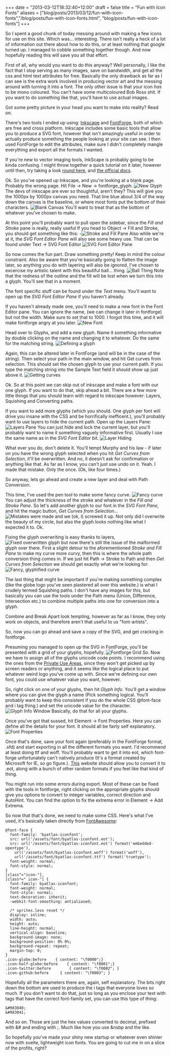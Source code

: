 +++
date = "2013-03-12T18:32:40+12:00"
draft = false
title = "Fun with Icon Fonts"
aliases = ["blog/posts/2013/03/12/fun-with-icon-fonts","/blog/posts/fun-with-icon-fonts.html", "blog/posts/fun-with-icon-fonts"]
+++

So I spent a good chunk of today messing around with making a few icons for use on this site. Which was... interesting. There isn't really a heck of a lot of information out there about how to do this, or at least nothing that google turned up. I managed to cobble something together though. And now hopefully reading this will save you all that effort.

<!--more-->

First of all, why would you want to do this anyway? Well personally, I like the fact that I stop serving as many images, save on bandwidth, and get all the css and html text attributes for free. Basically the only drawback as far as I can see is the extra work involved in producing vector art and the messing around with turning it into a font. The only other issue is that your icon *has* to be mono coloured. You can't have some multicoloured Bob Ross shit. If you want to do something like that, you'll have to use actual images.

Got some pretty picture in your head you want to make into reality? Read on.

There's two tools I ended up using: [Inkscape](http://inkscape.org/) and [FontForge](http://fontforge.org/), both of which are free and cross platform. Inkscape includes some basic tools that allow you to produce a SVG font, however that isn't amazingly useful in order to actually produce something the people looking at your site can see. I then used FontForge to edit the attributes, make sure I didn't completely mangle everything and export all the formats I wanted.

If you're new to vector imaging tools, InkScape is probably going to be kinda confusing. I might throw together a quick tutorial on it later, however until then, try taking a look [round here](http://inkscapetutorials.wordpress.com/), and [the official docs](http://inkscape.org/doc/).

Ok. So you've opened up Inkscape, and you're looking at a blank page. Probably the wrong page. Hit File -> New -> fontforge_glyph. ![New Glyph](/img/posts/fun-with-icon-fonts/new-fontforge-glyph.png) The devs of inkscape are ever so thoughtful, aren't they? This will give you the 1000px by 1000px canvas you need. That line blue about 3/4 of the way down the canvas is the baseline, or where most fonts put the bottom of their characters. ![Blank Canvas](/img/posts/fun-with-icon-fonts/blank-canvas.png) You'll want to treat that as the bottom of whatever you've chosen to make.

At this point you'll probably want to pull open the sidebar, since the *Fill and Stroke* pane is really, really useful If you head to Object -> Fill and Stroke, you should get something like this: -![Stroke and Fill Pane](/img/posts/fun-with-icon-fonts/stroke-and-fill-pane.png) Also while we're at it, the *SVG Font Editor Pane* will also see some heavy use. That can be found under Text -> SVG Font Editor ![SVG Font Editor Pane](/img/posts/fun-with-icon-fonts/svg-font-editor-pane.png)

So now comes the fun part. Draw something pretty! Keep in mind the colour constraint. Also be aware that you're basically going to flatten the image later, so anything you do with layering will also be ignored. I've chosen to excercise my artistic talent with this beautiful ball... thing. ![Ball Thing](/img/posts/fun-with-icon-fonts/ball-thing.png) Note that the redness of the outline and the fill will be lost when we turn this into a glyph. You'll see that in a moment.

The font specific stuff can be found under the *Text* menu. You'll want to open up the *SVG Font Editor Pane* if you haven't already.

If you haven't already made one, you'll need to make a new font in the Font Editor pane. You can ignore the name, (we can change it later in fontforge) but not the width. Make sure to set that to 1000. I forgot this time, and it will make fontforge angry at you later. ![New Font](/img/posts/fun-with-icon-fonts/new-font.png)

Head over to Glyphs, and add a new glyph. Name it something informative by double clicking on the name and changing it to whatever. Do the same for the matching string. ![Defining a glyph](/img/posts/fun-with-icon-fonts/glyph-define.png)

Again, this can be altered later in FontForge (and will be in the case of the string). Then select your path in the main window, and hit Get curves from selection. This should set the chosen glyph to use your current path. If you type the matching string into the Sample Text field it should show up just above it. ![Getting curves](/img/posts/fun-with-icon-fonts/glyph-got-curves.png)

Ok. So at this point we can skip out of inkscape and make a font with our one glyph. If you want to do that, skip ahead a bit. There are a few more little things that you should learn with regard to inkscape however: Layers, Squishing and Converting paths.

If you want to add more glyphs (which you should. One glyph per font will drive you insane with the CSS and be horrifically inefficent.), you'll probably want to use layers to hide the current path. Open up the Layers Pane: ![Layers Pane](/img/posts/fun-with-icon-fonts/layers-pane.png) You can just hide and lock the current layer, but you'll probably want to name it something vaguely informative first. Usually I use the same name as in the *SVG Font Editor* bit. ![Layer Hiding](/img/posts/fun-with-icon-fonts/layer-hiding.png)

What ever you do, don't delete it. You'll tempt Murphy and his law - if later on you have the wrong glyph selected when you hit *Get Curves from Selection*, it'll be overwritten. And no, it doesn't ask for confirmation or anything like that. As far as I know, you can't just use undo on it. Yeah. I made that mistake. Only the once. (Ok, like four times.)

So anyway, lets go ahead and create a new layer and deal with Path Conversion.

This time, I've used the pen tool to make some fancy curve. ![Fancy curve](/img/posts/fun-with-icon-fonts/fancy-curve.png) You can adjust the thickness of the stroke and whatever in the *Fill and Stroke Pane*. So let's add another glyph to our font in the *SVG Font Pane*, and hit the magic button, *Get Curves from Selection*... ![Mistakes were made](/img/posts/fun-with-icon-fonts/mistakes.png) and we (ok, I) screwed it up. Not only did I overwrite the beauty of my circle, but also the glyph looks nothing like what I expected it to. Ok. 

Fixing the glyph overwriting is easy thanks to layers, ![Fixed overwritten glyph](/img/posts/fun-with-icon-fonts/fixed.png) but now there's still the issue of the malformed glyph over there. First a slight detour to the aforementioned *Stroke and Fill Pane* to make my curve more curvy, then this is where the whole path conversion thing comes in. If we just hit Path -> Stroke to Path and then *Get Curves from Selection* we should get exactly what we're looking for: ![Fancy, glyphified curve](/img/posts/fun-with-icon-fonts/glyph-curve.png)

The last thing that might be important if you're making something complex (like the globe logo you've seen plastered all over this website.) is what I crudely termed Squishing paths. I don't have any images for this, but basically you can use the tools under the Path menu (Union, Difference, Intersection etc.) to combine multiple paths into one for conversion into a glyph.

Combine and Break Apart look tempting, however as far as I know, they only work on objects, and therefore aren't that useful to us "font-artists".

So, now you can go ahead and save a copy of the SVG, and get cracking in fontforge.

Presuming you managed to open up the SVG in FontForge, you'll be presented with a grid of your glyphs, hopefully. ![Fontforge Grid](/img/posts/fun-with-icon-fonts/fontforge-glyph-grid.png) So. Now we have to assign all of the glyphs unicode code points. I recommend using the ones from the [Private Use Areas](http://en.wikipedia.org/wiki/Private_Use_(Unicode)), since they won't get picked up by screen readers or anything, and it seems like the logical place to put whatever weird logo you've come up with. Since we're defining our own font, you could use whatever value you want, however. 

So, right click on one of your glyphs, then hit *Glyph Info*. You'll get a window where you can give the glyph a name (Pick something logical. You'll probably want to keep this consistent if you do the whole CSS @font-face and i tag thing.) and set the unicode value for the character. ![Glyph Info Window](/img/posts/fun-with-icon-fonts/fontforge-glyph-info.png) Basically, do that for all your glyphs. 

Once you've got that sussed, hit Element -> Font Properties. Here you can define all the details for your font. It should all be fairly self explanatory. ![Font Properties](/img/posts/fun-with-icon-fonts/fontforge-font-info.png)

Once that's done, save your font again (preferably in the FontForge format, .sfd) and start exporting in all the different formats you want. I'd recommend at least doing ttf and woff. You'll probably want to get it into eot, which font-forge unfortunately can't natively produce (It's a format created by Microsoft for IE, so go figure.). [This](http://onlinefontconverter.com/) website should allow you to convert it to .eot, along with a bunch of other random formats if you feel like that kind of thing.

You might run into some errors during export. Most of these can be fixed with the tools in fontforge, right clicking on the appropriate glyphs should give you options to convert to integer variables, correct direction and AutoHint. You can find the option to fix the extrema error in Element -> Add Extrema.

So now that that's done, we need to make some CSS. Here's what I've used, it's basically taken directly from [FontAwesome](http://fortawesome.github.com/Font-Awesome/):

	@font-face {
	  font-family: 'byatlas-iconfont';
	  src: url('/assets/font/byatlas-iconfont.eot');
	  src: url('/assets/font/byatlas-iconfont.eot') format('embedded-opentype'),
	    url('/assets/font/byatlas-iconfont.woff') format('woff'),
	    url('/assets/font/byatlas-iconfont.ttf') format('truetype');
	  font-weight: normal;
	  font-style: normal;
	}
	[class^="icon-"],
	[class*=" icon-"] {
	  font-family: byatlas-iconfont;
	  font-weight: normal;
	  font-style: normal;
	  text-decoration: inherit;
	  -webkit-font-smoothing: antialiased;

	  /* sprites.less reset */
	  display: inline;
	  width: auto;
	  height: auto;
	  line-height: normal;
	  vertical-align: baseline;
	  background-image: none;
	  background-position: 0% 0%;
	  background-repeat: repeat;
	  margin-top: 0;
	}
	.icon-globe:before    { content: "\f0000";}
	.icon-half-globe:before    { content: "\f0001";}
	.icon-twitter:before		{ content: "\f0002"; }
	.icon-github:before		{ content: "\f0003"; }

Hopefully all the parameters there are, again, self explanatory. The bits right down the bottom are used to produce the i tags that everyone loves so much. If you don't want to do that, just so long as you enclose your text with tags that have the correct font-family set, you can use this type of thing:

	&#983040;
	&#983041;

And so on. Those are just the hex values converted to decimal, prefixed with &# and ending with ;. Much like how you use &nsbp and the like.

So hopefully you've made your shiny new startup or whatever even shinier now with svelte, lightweight icon fonts. You are going to cut me in on a slice of the profits, right?